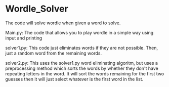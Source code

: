 # Wordle_Solver
The code will solve wordle when given a word to solve. 

Main.py: The code that allows you to play wordle in a simple way using input and printing

solver1.py: This code just eliminates words if they are not possible. Then, just a random word from the remaining words. 

solver2.py: This uses the solver1.py word eliminating algoritm, but uses a preprocessing method which sorts the words by whether they don't have repeating letters in the word. It will sort the words remaining for the first two guesses then it will just select whatever is the first word in the list.
